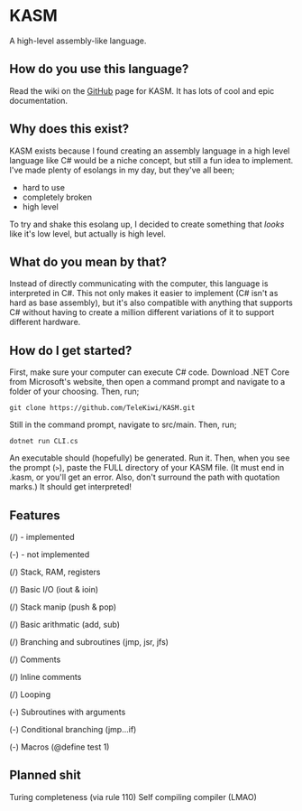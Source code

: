 # KASM

A high-level assembly-like language.

## How do you use this language?

Read the wiki on the [GitHub](https://github.com/telekiwi/kasm/wiki) page for KASM. It has lots of cool and epic documentation.

## Why does this exist?

KASM exists because I found creating an assembly language in a high level language like C# would be a niche concept, but still a fun idea to implement.  I've made plenty of esolangs in my day, but they've all been;

- hard to use
- completely broken
- high level

To try and shake this esolang up, I decided to create something that *looks* like it's low level, but actually is high level.

## What do you mean by that?

Instead of directly communicating with the computer, this language is interpreted in C#. This not only makes it easier to implement (C# isn't as hard as base assembly), but it's also compatible with anything that supports C# without having to create a million different variations of it to support different hardware.

## How do I get started?

First, make sure your computer can execute C# code. Download .NET Core from Microsoft's website, then open a command prompt and navigate to a folder of your choosing. Then, run;

`git clone https://github.com/TeleKiwi/KASM.git`

Still in the command prompt, navigate to src/main. Then, run;

`dotnet run CLI.cs`

An executable should (hopefully) be generated. Run it. Then, when you see the prompt (`>`), paste the FULL directory of your KASM file. (It must end in .kasm, or you'll get an error. Also, don't surround the path with quotation marks.) It should get interpreted!

## Features

(/) - implemented

(-) - not implemented

(/) Stack, RAM, registers

(/) Basic I/O (iout & ioin)

(/) Stack manip (push & pop)

(/) Basic arithmatic (add, sub)

(/) Branching and subroutines (jmp, jsr, jfs)

(/) Comments

(/) Inline comments

(/) Looping

(-) Subroutines with arguments

(-) Conditional branching (jmp...if)

(-) Macros (@define test 1)

## Planned shit

Turing completeness (via rule 110)
Self compiling compiler (LMAO)
